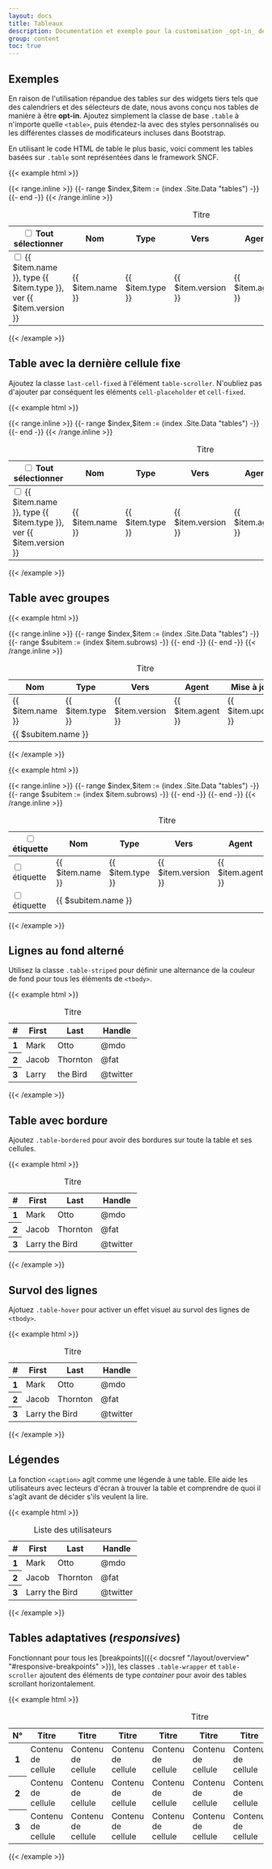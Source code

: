 ```yaml
---
layout: docs
title: Tableaux
description: Documentation et exemple pour la customisation _opt-in_ des tables (étant donné leur utilisation répandue dans les plugins JavaScript) avec Bootstrap.
group: content
toc: true
---
```


## Exemples

En raison de l'utilisation répandue des tables sur des widgets tiers tels que des calendriers et des sélecteurs de date, nous avons conçu nos tables de manière à être **opt-in**. Ajoutez simplement la classe de base `.table` à n'importe quelle `<table>`, puis étendez-la avec des styles personnalisés ou les différentes classes de modificateurs incluses dans Bootstrap.

En utilisant le code HTML de table le plus basic, voici comment les tables basées sur `.table` sont représentées dans le framework SNCF.

{{< example html >}}
<div class="table-wrapper">
  <div class="table-scroller dragscroll">
    <table class="table">
      <caption class="sr-only">Titre</caption>
      <thead class="thead thead-light">
        <tr>
          <th>
            <div class="cell-inner">
              <div class="custom-control custom-checkbox custom-checkbox-alone">
                <input type="checkbox" class="custom-control-input" id="examples-thead">
                <label class="custom-control-label" for="examples-thead"><span class="sr-only">Tout sélectionner</span></label>
              </div>
            </div>
          </th>
          <th scope="col"><div class="cell-inner">Nom</div></th>
          <th scope="col"><div class="cell-inner">Type</div></th>
          <th scope="col"><div class="cell-inner">Vers</div></th>
          <th scope="col"><div class="cell-inner">Agent</div></th>
          <th scope="col"><div class="cell-inner">Mise à jour</div></th>
          <th scope="col"><span class="sr-only">Actions</span></th>
        </tr>
      </thead>
      <tbody>
        {{< range.inline >}}
        {{- range $index,$item := (index .Site.Data "tables") -}}
        <tr>
          <td>
            <div class="cell-inner">
              <div class="custom-control custom-checkbox custom-checkbox-alone">
                <input type="checkbox" class="custom-control-input" id="examples-cell{{ $index }}">
                <label class="custom-control-label" for="examples-cell{{ $index }}"><span class="sr-only">{{ $item.name }}, type {{ $item.type }}, ver {{ $item.version }}</span></label>
              </div>
            </div>
          </td>
          <td><div class="cell-inner">{{ $item.name }}</div></td>
          <td><div class="cell-inner">{{ $item.type }}</div></td>
          <td><div class="cell-inner">{{ $item.version }}</div></td>
          <td><div class="cell-inner">{{ $item.agent }}</div></td>
          <td><div class="cell-inner">{{ $item.update }}</div></td>
          <td>
            <div class="cell-inner">
              <button class="btn btn-only-icon btn-transparent btn-favorite">
                <span class="sr-only">Favorite</span>
                <i class="icons-favorite-on icons-size-1x25" aria-hidden="true"></i>
              </button>
              <button class="btn btn-only-icon btn-transparent btn-color-gray">
                <span class="sr-only">Divers</span>
                <i class="icons-circle-information icons-size-1x25" aria-hidden="true"></i>
              </button>
              <div class="btn-group dropdown">
                <button class="btn btn-only-icon btn-transparent btn-color-gray" type="button" data-toggle="dropdown" aria-haspopup="true" aria-expanded="false" data-boundary="window" aria-controls="toggle{{ $index }}">
                  <span class="sr-only">Actions</span>
                  <i class="icons-options icons-size-1x75" aria-hidden="true"></i>
                </button>
                <div class="dropdown-menu dropdown-menu-right" id="examples-toggle{{ $index }}">
                  <button type="button" class="dropdown-item">Télécharger</button>
                  <button type="button" class="dropdown-item">Imprimer</button>
                  <button type="button" class="dropdown-item">Partager</button>
                </div>
              </div>
            </div>
          </td>
        </tr>
        {{- end -}}
        {{< /range.inline >}}
      </tbody>
    </table>
  </div>
</div>
{{< /example >}}

## Table avec la dernière cellule fixe

Ajoutez la classe `last-cell-fixed` à l'élément `table-scroller`. N'oubliez pas d'ajouter par conséquent les éléments `cell-placeholder` et `cell-fixed`.

{{< example html >}}
<div class="table-wrapper">
  <div class="table-scroller last-cell-fixed dragscroll">
    <table class="table">
      <caption class="sr-only">Titre</caption>
      <thead class="thead thead-light">
        <tr>
          <th>
            <div class="cell-inner">
              <div class="custom-control custom-checkbox custom-checkbox-alone">
                <input type="checkbox" class="custom-control-input" id="fixedlastrow-thead">
                <label class="custom-control-label" for="fixedlastrow-thead"><span class="sr-only">Tout sélectionner</span></label>
              </div>
            </div>
          </th>
          <th scope="col"><div class="cell-inner">Nom</div></th>
          <th scope="col"><div class="cell-inner">Type</div></th>
          <th scope="col"><div class="cell-inner">Vers</div></th>
          <th scope="col"><div class="cell-inner">Agent</div></th>
          <th scope="col"><div class="cell-inner">Mise à jour</div></th>
          <td class="cell-placeholder" aria-hidden="true"><span></span></td>
          <th class="cell-fixed"><span class="sr-only">Actions</span></th>
        </tr>
      </thead>
      <tbody class="tbody">
        {{< range.inline >}}
        {{- range $index,$item := (index .Site.Data "tables") -}}
        <tr>
          <td>
            <div class="cell-inner">
              <div class="custom-control custom-checkbox custom-checkbox-alone">
                <input type="checkbox" class="custom-control-input" id="fixedlastrow-cell{{ $index }}">
                <label class="custom-control-label" for="fixedlastrow-cell{{ $index }}"><span class="sr-only">{{ $item.name }}, type {{ $item.type }}, ver {{ $item.version }}</span></label>
              </div>
            </div>
          </td>
          <td><div class="cell-inner">{{ $item.name }}</div></td>
          <td><div class="cell-inner">{{ $item.type }}</div></td>
          <td><div class="cell-inner">{{ $item.version }}</div></td>
          <td><div class="cell-inner">{{ $item.agent }}</div></td>
          <td><div class="cell-inner">{{ $item.update }}</div></td>
          <td class="cell-placeholder"><span></span></td>
          <td class="cell-fixed">
            <div class="btn-group dropdown">
              <button class="btn btn-only-icon btn-transparent btn-color-gray" type="button" data-toggle="dropdown" aria-haspopup="true" aria-expanded="false" data-boundary="window" aria-controls="toggle1{{ $index }}">
                <span class="sr-only">Actions</span>
                <i class="icons-options icons-size-1x75" aria-hidden="true"></i>
              </button>
              <div class="dropdown-menu dropdown-menu-right" id="fixedlastrow-toggle{{ $index }}">
                <button type="button" class="dropdown-item">Télécharger</button>
                <button type="button" class="dropdown-item">Imprimer</button>
                <button type="button" class="dropdown-item">Partager</button>
              </div>
            </div>
          </td>
        </tr>
        {{- end -}}
        {{< /range.inline >}}
      </tbody>
    </table>
  </div>
</div>
{{< /example >}}

## Table avec groupes

{{< example html >}}
<div class="table-wrapper" data-component="table">
  <div class="table-scroller dragscroll">
    <table class="table">
      <caption class="sr-only">Titre</caption>
      <thead class="thead thead-light">
        <tr>
          <th scope="col"><div class="cell-inner cell-inner-350">Nom</div></th>
          <th scope="col"><div class="cell-inner">Type</div></th>
          <th scope="col"><div class="cell-inner">Vers</div></th>
          <th scope="col"><div class="cell-inner">Agent</div></th>
          <th scope="col"><div class="cell-inner">Mise à jour</div></th>
        </tr>
      </thead>
      <tbody class="tbody">
        {{< range.inline >}}
        {{- range $index,$item := (index .Site.Data "tables") -}}
        <tr class="trhead">
          <td class="cell-350 cell-caret" data-role="toggle-group-btn" data-id="{{ $index }}"><div class="cell-inner">{{ $item.name }}</div></td>
          <td><div class="cell-inner">{{ $item.type }}</div></td>
          <td><div class="cell-inner">{{ $item.version }}</div></td>
          <td><div class="cell-inner">{{ $item.agent }}</div></td>
          <td><div class="cell-inner">{{ $item.update }}</div></td>
        </tr>
        {{- range $subitem := (index $item.subrows) -}}
          <tr class="trgroup" data-trgroup="{{ $index }}">
            <td class="cell-350" colspan="5"><div class="cell-inner"><div class="text-truncate">{{ $subitem.name }}</div></div></td>
          </tr>
        {{- end -}}
        {{- end -}}
        {{< /range.inline >}}
      </tbody>
    </table>
  </div>
</div>
{{< /example >}}

{{< example html >}}
<div class="table-wrapper" data-component="table">
  <div class="table-scroller dragscroll">
    <table class="table">
      <caption class="sr-only">Titre</caption>
      <thead class="thead thead-light">
        <tr>
          <th scope="col">
            <div class="cell-inner">
              <div class="custom-control custom-checkbox custom-checkbox-alone">
                <input type="checkbox" class="custom-control-input" id="tablegroups-thead">
                <label class="custom-control-label" for="tablegroups-thead"><span class="sr-only">étiquette</span></label>
              </div>
            </div>
          </th>
          <th scope="col"><div class="cell-inner cell-inner-350">Nom</div></th>
          <th scope="col"><div class="cell-inner">Type</div></th>
          <th scope="col"><div class="cell-inner">Vers</div></th>
          <th scope="col"><div class="cell-inner">Agent</div></th>
          <th scope="col"><div class="cell-inner">Mise à jour</div></th>
        </tr>
      </thead>
      <tbody class="tbody">
        {{< range.inline >}}
        {{- range $index,$item := (index .Site.Data "tables") -}}
        <tr class="trhead">
          <td>
            <div class="cell-inner">
              <div class="custom-control custom-checkbox custom-checkbox-alone">
                <input type="checkbox" class="custom-control-input" id="tablegroups-cell{{ $index }}">
                <label class="custom-control-label" for="tablegroups-cell{{ $index }}"><span class="sr-only">étiquette</span></label>
              </div>
            </div>
          </td>
          <td class="cell-350 cell-caret" data-role="toggle-group-btn" data-id="{{ $index }}"><div class="cell-inner">{{ $item.name }}</div></td>
          <td><div class="cell-inner">{{ $item.type }}</div></td>
          <td><div class="cell-inner">{{ $item.version }}</div></td>
          <td><div class="cell-inner">{{ $item.agent }}</div></td>
          <td><div class="cell-inner">{{ $item.update }}</div></td>
        </tr>
        {{- range $subitem := (index $item.subrows) -}}
          <tr class="trgroup" data-trgroup="{{ $index }}">
            <td>
              <div class="cell-inner">
                <div class="custom-control custom-checkbox custom-checkbox-alone">
                  <input type="checkbox" class="custom-control-input" id="tablegroups-cell2{{ $index }}">
                  <label class="custom-control-label" for="tablegroups-cell2{{ $index }}"><span class="sr-only">étiquette</span></label>
                </div>
              </div>
            </td>
            <td class="cell-350" colspan="5"><div class="cell-inner"><div class="text-truncate">{{ $subitem.name }}</div></div></td>
          </tr>
        {{- end -}}
        {{- end -}}
        {{< /range.inline >}}
      </tbody>
    </table>
  </div>
</div>
{{< /example >}}

## Lignes au fond alterné

Utilisez la classe `.table-striped` pour définir une alternance de la couleur de fond pour tous les éléments de `<tbody>`.

{{< example html >}}
<table class="table table-striped">
  <caption class="sr-only">Titre</caption>
  <thead>
    <tr>
      <th scope="col"><div class="cell-inner">#</div></th>
      <th scope="col"><div class="cell-inner">First</div></th>
      <th scope="col"><div class="cell-inner">Last</div></th>
      <th scope="col"><div class="cell-inner">Handle</div></th>
    </tr>
  </thead>
  <tbody>
    <tr>
      <th scope="row"><div class="cell-inner">1</div></th>
      <td><div class="cell-inner">Mark</div></td>
      <td><div class="cell-inner">Otto</div></td>
      <td><div class="cell-inner">@mdo</div></td>
    </tr>
    <tr>
      <th scope="row"><div class="cell-inner">2</div></th>
      <td><div class="cell-inner">Jacob</div></td>
      <td><div class="cell-inner">Thornton</div></td>
      <td><div class="cell-inner">@fat</div></td>
    </tr>
    <tr>
      <th scope="row"><div class="cell-inner">3</div></th>
      <td><div class="cell-inner">Larry</div></td>
      <td><div class="cell-inner">the Bird</div></td>
      <td><div class="cell-inner">@twitter</div></td>
    </tr>
  </tbody>
</table>
{{< /example >}}

## Table avec bordure

Ajoutez `.table-bordered` pour avoir des bordures sur toute la table et ses cellules.

{{< example html >}}
<table class="table table-bordered">
  <caption class="sr-only">Titre</caption>
  <thead>
    <tr>
      <th scope="col"><div class="cell-inner">#</div></th>
      <th scope="col" id="cellfirst-t5"><div class="cell-inner">First</div></th>
      <th scope="col" id="celllast-t5"><div class="cell-inner">Last</div></th>
      <th scope="col"><div class="cell-inner">Handle</div></th>
    </tr>
  </thead>
  <tbody>
    <tr>
      <th scope="row"><div class="cell-inner">1</div></th>
      <td><div class="cell-inner">Mark</div></td>
      <td><div class="cell-inner">Otto</div></td>
      <td><div class="cell-inner">@mdo</div></td>
    </tr>
    <tr>
      <th scope="row"><div class="cell-inner">2</div></th>
      <td><div class="cell-inner">Jacob</div></td>
      <td><div class="cell-inner">Thornton</div></td>
      <td><div class="cell-inner">@fat</div></td>
    </tr>
    <tr>
      <th scope="row"><div class="cell-inner">3</div></th>
      <td colspan="2" headers="cellfirst-t5 celllast-t5"><div class="cell-inner">Larry the Bird</div></td>
      <td><div class="cell-inner">@twitter</div></td>
    </tr>
  </tbody>
</table>
{{< /example >}}

## Survol des lignes

Ajotuez `.table-hover` pour activer un effet visuel au survol des lignes de `<tbody>`.

{{< example html >}}
<table class="table table-hover">
  <caption class="sr-only">Titre</caption>
  <thead>
    <tr>
      <th scope="col"><div class="cell-inner">#</div></th>
      <th scope="col" id="cellfirst-t6"><div class="cell-inner">First</div></th>
      <th scope="col" id="celllast-t6"><div class="cell-inner">Last</div></th>
      <th scope="col"><div class="cell-inner">Handle</div></th>
    </tr>
  </thead>
  <tbody>
    <tr>
      <th scope="row"><div class="cell-inner">1</div></th>
      <td><div class="cell-inner">Mark</div></td>
      <td><div class="cell-inner">Otto</div></td>
      <td><div class="cell-inner">@mdo</div></td>
    </tr>
    <tr>
      <th scope="row"><div class="cell-inner">2</div></th>
      <td><div class="cell-inner">Jacob</div></td>
      <td><div class="cell-inner">Thornton</div></td>
      <td><div class="cell-inner">@fat</div></td>
    </tr>
    <tr>
      <th scope="row"><div class="cell-inner">3</div></th>
      <td colspan="2" headers="cellfirst-t6 celllast-t6"><div class="cell-inner">Larry the Bird</div></td>
      <td><div class="cell-inner">@twitter</div></td>
    </tr>
  </tbody>
</table>
{{< /example >}}

## Légendes

La fonction `<caption>` agît comme une légende à une table. Elle aide les utilisateurs avec lecteurs d'écran à trouver la table et comprendre de quoi il s'agît avant de décider s'ils veulent la lire.

{{< example html >}}
<table class="table">
  <caption>Liste des utilisateurs</caption>
  <thead>
    <tr>
      <th scope="col"><div class="cell-inner">#</div></th>
      <th scope="col" id="cellfirst-t6"><div class="cell-inner">First</div></th>
      <th scope="col" id="celllast-t6"><div class="cell-inner">Last</div></th>
      <th scope="col"><div class="cell-inner">Handle</div></th>
    </tr>
  </thead>
  <tbody>
    <tr>
      <th scope="row"><div class="cell-inner">1</div></th>
      <td><div class="cell-inner">Mark</div></td>
      <td><div class="cell-inner">Otto</div></td>
      <td><div class="cell-inner">@mdo</div></td>
    </tr>
    <tr>
      <th scope="row"><div class="cell-inner">2</div></th>
      <td><div class="cell-inner">Jacob</div></td>
      <td><div class="cell-inner">Thornton</div></td>
      <td><div class="cell-inner">@fat</div></td>
    </tr>
    <tr>
      <th scope="row"><div class="cell-inner">3</div></th>
      <td colspan="2" headers="cellfirst-t6 celllast-t6"><div class="cell-inner">Larry the Bird</div></td>
      <td><div class="cell-inner">@twitter</div></td>
    </tr>
  </tbody>
</table>
{{< /example >}}

## Tables adaptatives (_responsives_)

Fonctionnant pour tous les [breakpoints]({{< docsref "/layout/overview" "#responsive-breakpoints" >}}), les classes `.table-wrapper` et `table-scroller` ajoutent des éléments de type _container_ pour avoir des tables scrollant horizontalement.

{{< example html >}}
<div class="table-wrapper" data-component="table">
  <div class="table-scroller dragscroll">
    <table class="table">
      <caption class="sr-only">Titre</caption>
      <thead>
        <tr>
          <th scope="col"><div class="cell-inner">N°</div></th>
          <th scope="col"><div class="cell-inner">Titre</div></th>
          <th scope="col"><div class="cell-inner">Titre</div></th>
          <th scope="col"><div class="cell-inner">Titre</div></th>
          <th scope="col"><div class="cell-inner">Titre</div></th>
          <th scope="col"><div class="cell-inner">Titre</div></th>
          <th scope="col"><div class="cell-inner">Titre</div></th>
          <th scope="col"><div class="cell-inner">Titre</div></th>
          <th scope="col"><div class="cell-inner">Titre</div></th>
          <th scope="col"><div class="cell-inner">Titre</div></th>
        </tr>
      </thead>
      <tbody>
        <tr>
          <th scope="row"><div class="cell-inner">1</div></th>
          <td><div class="cell-inner">Contenu de cellule</div></td>
          <td><div class="cell-inner">Contenu de cellule</div></td>
          <td><div class="cell-inner">Contenu de cellule</div></td>
          <td><div class="cell-inner">Contenu de cellule</div></td>
          <td><div class="cell-inner">Contenu de cellule</div></td>
          <td><div class="cell-inner">Contenu de cellule</div></td>
          <td><div class="cell-inner">Contenu de cellule</div></td>
          <td><div class="cell-inner">Contenu de cellule</div></td>
          <td><div class="cell-inner">Contenu de cellule</div></td>
        </tr>
        <tr>
          <th scope="row"><div class="cell-inner">2</div></th>
          <td><div class="cell-inner">Contenu de cellule</div></td>
          <td><div class="cell-inner">Contenu de cellule</div></td>
          <td><div class="cell-inner">Contenu de cellule</div></td>
          <td><div class="cell-inner">Contenu de cellule</div></td>
          <td><div class="cell-inner">Contenu de cellule</div></td>
          <td><div class="cell-inner">Contenu de cellule</div></td>
          <td><div class="cell-inner">Contenu de cellule</div></td>
          <td><div class="cell-inner">Contenu de cellule</div></td>
          <td><div class="cell-inner">Contenu de cellule</div></td>
        </tr>
        <tr>
          <th scope="row"><div class="cell-inner">3</div></th>
          <td><div class="cell-inner">Contenu de cellule</div></td>
          <td><div class="cell-inner">Contenu de cellule</div></td>
          <td><div class="cell-inner">Contenu de cellule</div></td>
          <td><div class="cell-inner">Contenu de cellule</div></td>
          <td><div class="cell-inner">Contenu de cellule</div></td>
          <td><div class="cell-inner">Contenu de cellule</div></td>
          <td><div class="cell-inner">Contenu de cellule</div></td>
          <td><div class="cell-inner">Contenu de cellule</div></td>
          <td><div class="cell-inner">Contenu de cellule</div></td>
        </tr>
      </tbody>
    </table>
  </div>
</div>
{{< /example >}}
